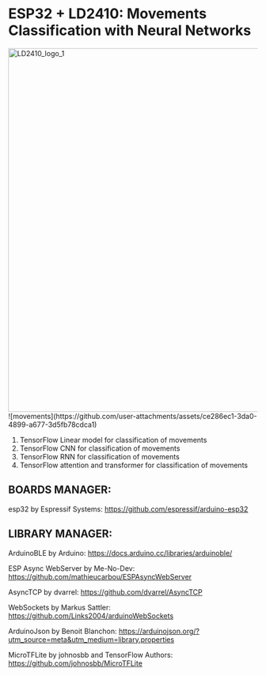 # ESP32 + LD2410: Movements Classification with Neural Networks
<img width="1470" height="736" alt="LD2410_logo_1" src="https://github.com/user-attachments/assets/c0e61f25-8609-40fd-b6f3-d97cfcaf1ba8" />
![movements](https://github.com/user-attachments/assets/ce286ec1-3da0-4899-a677-3d5fb78cdca1)

1) TensorFlow Linear model for classification of movements
2) TensorFlow CNN for classification of movements
3) TensorFlow RNN for classification of movements
4) TensorFlow attention and transformer for classification of movements

## BOARDS MANAGER:

esp32 by Espressif Systems: https://github.com/espressif/arduino-esp32


## LIBRARY MANAGER:

ArduinoBLE by Arduino: https://docs.arduino.cc/libraries/arduinoble/

ESP Async WebServer by Me-No-Dev: https://github.com/mathieucarbou/ESPAsyncWebServer

AsyncTCP by dvarrel: https://github.com/dvarrel/AsyncTCP

WebSockets by Markus Sattler: https://github.com/Links2004/arduinoWebSockets

ArduinoJson by Benoit Blanchon: https://arduinojson.org/?utm_source=meta&utm_medium=library.properties

MicroTFLite by johnosbb and TensorFlow Authors: https://github.com/johnosbb/MicroTFLite
